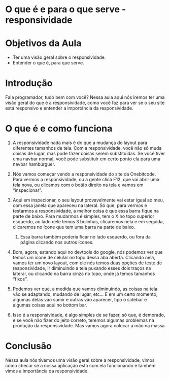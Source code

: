 # O que é e para o que serve - responsividade

# Objetivos da Aula

- Ter uma visão geral sobre o responsividade.
- Entender o que é, para que serve.

# Introdução

Fala programador, tudo bem com você? Nessa aula aqui nós iremos ter uma visão geral do que é a responsividade, como você faz para ver se o seu site está responsivo e entender a importância da responsividade.

# O que é e como funciona

1. A responsividade nada mais é do que a mudança do layout para diferentes tamanhos de tela. Com a responsividade, você não só muda coisas de lugar, mas pode fazer coisas serem substituídas. Se você tiver uma navbar normal, você pode substituir em certo ponto ela para uma navbar hambúrguer.

2. Nós vamos começar vendo a responsividade do site da Onebitcode. Para vermos a responsividade, ou a gente clica F12, que vai abrir uma tela nova, ou clicamos com o botão direito na tela e vamos em “inspecionar”.

3. Aqui em inspecionar, o seu layout provavelmente vai estar igual ao meu, com essa janela que apareceu na lateral. Só que, para vermos e testarmos a responsividade, a melhor coisa é que essa barra fique na parte de baixo. Para mudarmos é simples, tem o X no topo superior esquerdo, ao lado dele temos 3 bolinhas, clicaremos nela e em seguida, clicaremos no ícone que tem uma barra na parte de baixo.

   1. Essa barra também poderia ficar no lado esquerdo, ou fora da página clicando nos outros ícones.

4. Bom, agora, estando aqui no devtools do google, nós podemos ver que temos um ícone de celular no topo dessa aba aberta. Clicando nela, vamos ter um novo layout, com ele nós temos duas opções de teste de responsividade, ir diminuindo a tela puxando esses dois traços na lateral, ou clicando na barra cinza no topo, onde já temos tamanhos “fixos”.

5. Podemos ver que, a medida que vamos diminuindo, as coisas na tela vão se adaptando, mudando de lugar, etc… E em um certo momento, algumas delas vão sumir e outras vão aparecer, tipo o sidebar e algumas coisas aqui no bottom bar.

6. Isso é a responsividade, é algo simples de se fazer, só que, é demorado, e se você não fizer do jeito correto, teremos algumas problemas na produção da responsividade. Mas vamos agora colocar a mão na massa

# Conclusão

Nessa aula nós tivemos uma visão geral sobre a responsividade, vimos como checar se a nossa aplicação está com ela funcionando e também vimos a importância da responsividade.
